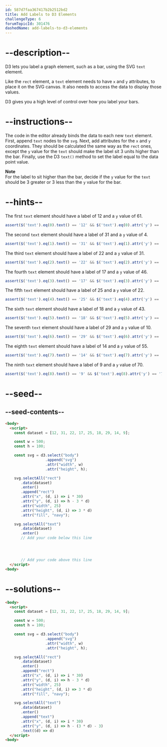 ```yaml
---
id: 587d7faa367417b2b2512bd2
title: Add Labels to D3 Elements
challengeType: 6
forumTopicId: 301476
dashedName: add-labels-to-d3-elements
---
```


# --description--

D3 lets you label a graph element, such as a bar, using the SVG `text` element.

Like the `rect` element, a `text` element needs to have `x` and `y` attributes, to place it on the SVG canvas. It also needs to access the data to display those values.

D3 gives you a high level of control over how you label your bars.

# --instructions--

The code in the editor already binds the data to each new `text` element. First, append `text` nodes to the `svg`. Next, add attributes for the `x` and `y` coordinates. They should be calculated the same way as the `rect` ones, except the `y` value for the `text` should make the label sit 3 units higher than the bar. Finally, use the D3 `text()` method to set the label equal to the data point value.

**Note**  
For the label to sit higher than the bar, decide if the `y` value for the `text` should be 3 greater or 3 less than the `y` value for the bar.

# --hints--

The first `text` element should have a label of 12 and a `y` value of 61.

```js
assert($('text').eq(0).text() == '12' && $('text').eq(0).attr('y') == '61');
```

The second `text` element should have a label of 31 and a `y` value of 4.

```js
assert($('text').eq(1).text() == '31' && $('text').eq(1).attr('y') == '4');
```

The third `text` element should have a label of 22 and a `y` value of 31.

```js
assert($('text').eq(2).text() == '22' && $('text').eq(2).attr('y') == '31');
```

The fourth `text` element should have a label of 17 and a `y` value of 46.

```js
assert($('text').eq(3).text() == '17' && $('text').eq(3).attr('y') == '46');
```

The fifth `text` element should have a label of 25 and a `y` value of 22.

```js
assert($('text').eq(4).text() == '25' && $('text').eq(4).attr('y') == '22');
```

The sixth `text` element should have a label of 18 and a `y` value of 43.

```js
assert($('text').eq(5).text() == '18' && $('text').eq(5).attr('y') == '43');
```

The seventh `text` element should have a label of 29 and a `y` value of 10.

```js
assert($('text').eq(6).text() == '29' && $('text').eq(6).attr('y') == '10');
```

The eighth `text` element should have a label of 14 and a `y` value of 55.

```js
assert($('text').eq(7).text() == '14' && $('text').eq(7).attr('y') == '55');
```

The ninth `text` element should have a label of 9 and a `y` value of 70.

```js
assert($('text').eq(8).text() == '9' && $('text').eq(8).attr('y') == '70');
```

# --seed--

## --seed-contents--

```html
<body>
  <script>
    const dataset = [12, 31, 22, 17, 25, 18, 29, 14, 9];

    const w = 500;
    const h = 100;

    const svg = d3.select("body")
                  .append("svg")
                  .attr("width", w)
                  .attr("height", h);

    svg.selectAll("rect")
       .data(dataset)
       .enter()
       .append("rect")
       .attr("x", (d, i) => i * 30)
       .attr("y", (d, i) => h - 3 * d)
       .attr("width", 25)
       .attr("height", (d, i) => 3 * d)
       .attr("fill", "navy");

    svg.selectAll("text")
       .data(dataset)
       .enter()
       // Add your code below this line




       // Add your code above this line
  </script>
<body>
```

# --solutions--

```html
<body>
  <script>
    const dataset = [12, 31, 22, 17, 25, 18, 29, 14, 9];

    const w = 500;
    const h = 100;

    const svg = d3.select("body")
                  .append("svg")
                  .attr("width", w)
                  .attr("height", h);

    svg.selectAll("rect")
       .data(dataset)
       .enter()
       .append("rect")
       .attr("x", (d, i) => i * 30)
       .attr("y", (d, i) => h - 3 * d)
       .attr("width", 25)
       .attr("height", (d, i) => 3 * d)
       .attr("fill", "navy");

    svg.selectAll("text")
       .data(dataset)
       .enter()
       .append("text")
       .attr("x", (d, i) => i * 30)
       .attr("y", (d, i) => h - (3 * d) - 3)
       .text((d) => d)
  </script>
<body>
```